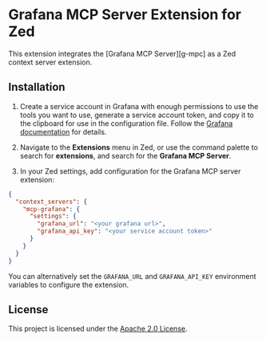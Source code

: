 # Grafana MCP Server Extension for Zed

This extension integrates the [Grafana MCP Server][g-mpc] as a Zed context server extension.

## Installation

1. Create a service account in Grafana with enough permissions to use the tools you want to use,
   generate a service account token, and copy it to the clipboard for use in the configuration file.
   Follow the [Grafana documentation][service-account] for details.

2.  Navigate to the **Extensions** menu in Zed, or use the command palette to search for **extensions**, and search for the **Grafana MCP Server**.

3. In your Zed settings, add configuration for the Grafana MCP server extension:

```json
{
  "context_servers": {
    "mcp-grafana": {
      "settings": {
        "grafana_url": "<your grafana url>",
        "grafana_api_key": "<your service account token>"
      }
    }
  }
}
```

You can alternatively set the `GRAFANA_URL` and `GRAFANA_API_KEY` environment variables to configure the extension.

## License

This project is licensed under the [Apache 2.0 License](LICENSE).

[g-mcp]: https://github.com/grafana/mcp-grafana
[service-account]: https://grafana.com/docs/grafana/latest/administration/service-accounts/
